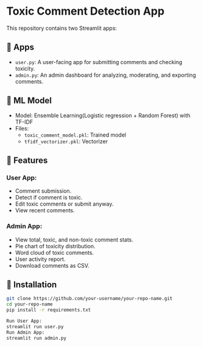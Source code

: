 # Toxic Comment Detection App

This repository contains two Streamlit apps:

## 🚀 Apps

- `user.py`: A user-facing app for submitting comments and checking toxicity.
- `admin.py`: An admin dashboard for analyzing, moderating, and exporting comments.

## 🧠 ML Model

- Model: Ensemble Learning(Logistic regression + Random Forest) with TF-IDF
- Files:
  - `toxic_comment_model.pkl`: Trained model
  - `tfidf_vectorizer.pkl`: Vectorizer

## 📝 Features

### User App:
- Comment submission.
- Detect if comment is toxic.
- Edit toxic comments or submit anyway.
- View recent comments.

### Admin App:
- View total, toxic, and non-toxic comment stats.
- Pie chart of toxicity distribution.
- Word cloud of toxic comments.
- User activity report.
- Download comments as CSV.

## 🔧 Installation

```bash
git clone https://github.com/your-username/your-repo-name.git
cd your-repo-name
pip install -r requirements.txt

Run User App:
streamlit run user.py
Run Admin App:
streamlit run admin.py
